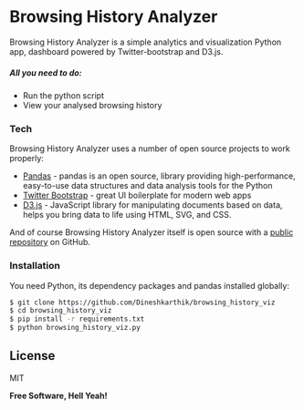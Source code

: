 # Browsing History Analyzer

Browsing History Analyzer is a simple analytics and visualization Python app, dashboard powered by Twitter-bootstrap and D3.js.

##### All you need to do:
  - Run the python script
  - View your analysed browsing history
  
### Tech

Browsing History Analyzer uses a number of open source projects to work properly:

* [Pandas] - pandas is an open source, library providing high-performance, easy-to-use data structures and data analysis tools for the Python
* [Twitter Bootstrap] - great UI boilerplate for modern web apps
* [D3.js] - JavaScript library for manipulating documents based on data, helps you bring data to life using HTML, SVG, and CSS.

And of course Browsing History Analyzer itself is open source with a [public repository][Browsing-History-Analyzer] on GitHub.

### Installation

You need Python, its dependency packages and pandas installed globally:

```sh
$ git clone https://github.com/Dineshkarthik/browsing_history_viz
$ cd browsing_history_viz
$ pip install -r requirements.txt
$ python browsing_history_viz.py
```


License
----

MIT


**Free Software, Hell Yeah!**



   [D3.js]: <https://d3js.org/>
   [Pandas]: <http://pandas.pydata.org/>
   [Twitter Bootstrap]: <http://twitter.github.com/bootstrap/>
   [Browsing-History-Analyzer]: <https://github.com/Dineshkarthik/browsing_history_viz>
